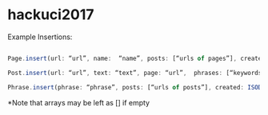 # hackuci2017
Example Insertions:

```javascript

Page.insert(url: “url”, name:  “name”, posts: [“urls of pages”], created: ISODate(now))

Post.insert(url: “url”, text: “text”, page: “url”,  phrases: [“keywords”], comments: [“keywords from comments”], like: 0, love: 1, haha: 1, wow: 1, sad: 1, angry: 1, date: ISODate(post_time), created: ISODate(now))

Phrase.insert(phrase: “phrase”, posts: [“urls of posts”], created: ISODate(now))

```

*Note that arrays may be left as [] if empty
